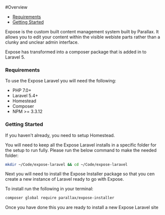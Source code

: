 #Overview


- [Requirements](#requirements)
- [Getting Started](#getting-started)

Expose is the custom built content management system built by Parallax. It allows you to edit your content within the visible webiste parts rather than a clunky and unclear admin interface.

Expose has transformed into a composer package that is added in to Laravel 5.


<a name="requirements"></a>
### Requirements
To use the Expose Laravel you will need the following:

* PHP 7.0+
* Laravel 5.4+
* Homestead
* Composer
* NPM >= 3.3.12

<a name="getting-started"></a>
### Getting Started
If you haven't already, you need to setup Homestead.

You will need to keep all the Expose Laravel installs in a specific folder for the setup to run fully. Please run the below command to make the needed folder:

```bash
mkdir ~/Code/expose-laravel && cd ~/Code/expose-laravel
```

Next you will need to install the Expose Installer package so that you cen create a new instance of Laravel ready to go with Expose.

To install run the following in your terminal:

```bash
composer global require parallax/expose-installer
```

Once you have done this you are ready to install a new Expose Laravel site